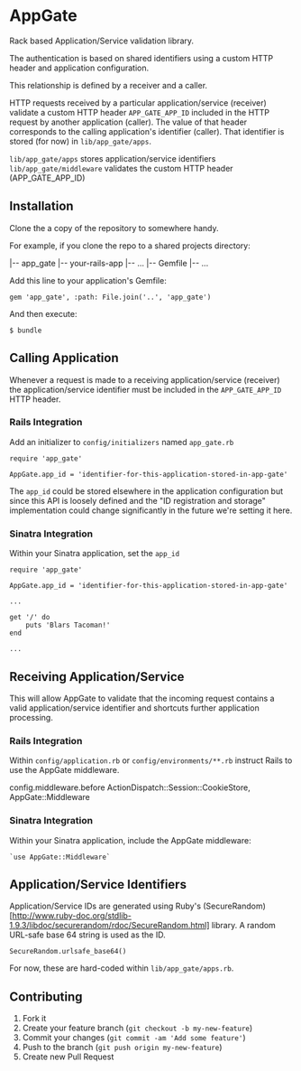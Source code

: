 # AppGate

Rack based Application/Service validation library.

The authentication is based on shared identifiers using a custom HTTP header and application configuration.

This relationship is defined by a receiver and a caller.

HTTP requests received by a particular application/service (receiver) validate a custom HTTP header `APP_GATE_APP_ID` included in the HTTP request by another application (caller). The value of that header corresponds to the calling application's identifier (caller). That identifier is stored (for now) in `lib/app_gate/apps`.

`lib/app_gate/apps` stores application/service identifiers
`lib/app_gate/middleware` validates the custom HTTP header (APP_GATE_APP_ID)

## Installation

Clone the a copy of the repository to somewhere handy.

For example, if you clone the repo to a shared projects directory:

|-- app_gate
|-- your-rails-app
    |-- ...
    |-- Gemfile
    |-- ...

Add this line to your application's Gemfile:

    gem 'app_gate', :path: File.join('..', 'app_gate')

And then execute:

    $ bundle

## Calling Application

Whenever a request is made to a receiving application/service (receiver) the application/service identifier must be included in the `APP_GATE_APP_ID` HTTP header.

### Rails Integration

Add an initializer to `config/initializers` named `app_gate.rb`

    require 'app_gate'

    AppGate.app_id = 'identifier-for-this-application-stored-in-app-gate'

The `app_id` could be stored elsewhere in the application configuration but since this API is loosely defined and the "ID registration and storage" implementation could change significantly in the future we're setting it here.

### Sinatra Integration

Within your Sinatra application, set the `app_id`

    require 'app_gate'
    
    AppGate.app_id = 'identifier-for-this-application-stored-in-app-gate'
    
    ...
    
    get '/' do
        puts 'Blars Tacoman!'
    end
    
    ...
    
## Receiving Application/Service

This will allow AppGate to validate that the incoming request contains a valid application/service identifier and shortcuts further application processing.

### Rails Integration

Within `config/application.rb` or `config/environments/**.rb` instruct Rails to use the AppGate middleware.

   config.middleware.before ActionDispatch::Session::CookieStore, AppGate::Middleware 

### Sinatra Integration

Within your Sinatra application, include the AppGate middleware:

    `use AppGate::Middleware`

## Application/Service Identifiers

Application/Service IDs are generated using Ruby's (SecureRandom)[http://www.ruby-doc.org/stdlib-1.9.3/libdoc/securerandom/rdoc/SecureRandom.html] library. A random URL-safe base 64 string is used as the ID.

    SecureRandom.urlsafe_base64()

For now, these are hard-coded within `lib/app_gate/apps.rb`.

## Contributing

1. Fork it
2. Create your feature branch (`git checkout -b my-new-feature`)
3. Commit your changes (`git commit -am 'Add some feature'`)
4. Push to the branch (`git push origin my-new-feature`)
5. Create new Pull Request
